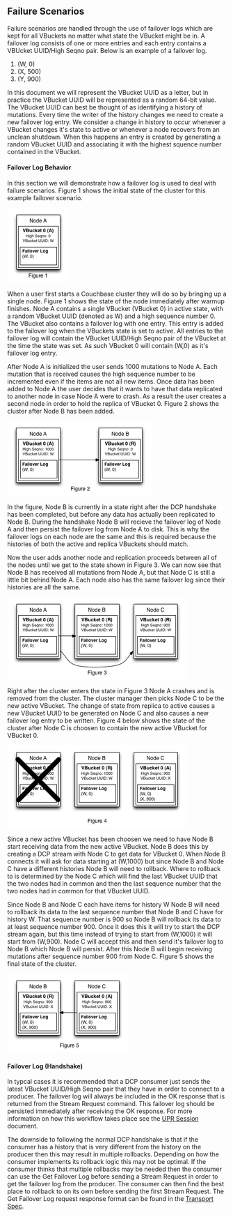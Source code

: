## Failure Scenarios

Failure scenarios are handled through the use of failover logs which are kept for all VBuckets no matter what state the VBucket might be in. A failover log consists of one or more entries and each entry contains a VBUcket UUID/High Seqno pair. Below is an example of a failover log.

1. (W, 0)
2. (X, 500)
3. (Y, 900)

In this document we will represent the VBucket UUID as a letter, but in practice the VBucket UUID will be represented as a random 64-bit value. The VBucket UUID can best be thought of as identifying a history of mutations. Every time the writer of the history changes we need to create a new failover log entry. We consider a change in history to occur whenever a VBucket changes it's state to active or whenever a node recovers from an unclean shutdown. When this happens an entry is created by generating a random VBucket UUID and associating it with the highest squence number contained in the VBucket.

#### Failover Log Behavior

In this section we will demonstrate how a failover log is used to deal with failure scenarios. Figure 1 shows the initial state of the cluster for this example failover scenario.


![Figure 1](../images/upr_failover_log_1.jpg)


When a user first starts a Couchbase cluster they will do so by bringing up a single node. Figure 1 shows the state of the node immediately after warmup finishes. Node A contains a single VBucket (VBucket 0) in active state, with a random VBucket UUID (denoted as W) and a high sequence number 0. The VBucket also contains a failover log with one entry. This entry is added to the failover log when the VBuckets state is set to active. All entries to the failover log will  contain the VBucket UUID/High Seqno pair of the VBucket at the time the state was set. As such VBucket 0 will contain (W,0) as it's failover log entry.

After Node A is initialized the user sends 1000 mutations to Node A. Each mutation that is received causes the high sequence number to be incremented even if the items are not all new items. Once data has been added to Node A the user decides that it wants to have that data replicated to another node in case Node A were to crash. As a result the user creates a second node in order to hold the replica of VBucket 0. Figure 2 shows the cluster after Node B has been added.

![Figure 2](../images/upr_failover_log_2.jpg)

In the figure, Node B is currently in a state right after the DCP handshake has been completed, but before any data has actually been replicated to Node B. During the handshake Node B will recieve the failover log of Node A and then persist the failover log from Node A to disk. This is why the failover logs on each node are the same and this is required because the histories of both the active and replica VBuckets should match.

Now the user adds another node and replication proceeds between all of the nodes until we get to the state shown in Figure 3. We can now see that Node B has received all mutations from  Node A, but that Node C is still a little bit behind Node A. Each node also has the same failover log since their histories are all the same.

![Figure 3](../images/upr_failover_log_3.jpg)

Right after the cluster enters the state in Figure 3 Node A crashes and is removed from the cluster. The cluster manager then picks Node C to be the new active VBucket. The change of state from replica to active causes a new VBucket UUID to be generated on Node C and also causes a new failover log entry to be written. Figure 4 below shows the state of the cluster after Node C is choosen to contain the new active VBucket for VBucket 0.

![Figure 4](../images/upr_failover_log_4.jpg)

Since a new active VBucket has been choosen we need to have Node B start receiving data from the new active VBucket. Node B does this by creating a DCP stream with Node C to get data for VBucket 0. When Node B connects it will ask for data starting at (W,1000) but since Node B and Node C have a different histories Node B will need to rollback. Where to rollback to is determined by the Node C which will find the last VBucket UUID that the two nodes had in common and then the last sequence number that the two nodes had in common for that VBucket UUID.

Since Node B and Node C each have items for history W Node B will need to rollback its data to the last sequence number that Node B and C have for history W. That sequence number is 900 so Node B will rollback its data to at least sequence number 900. Once it does this it will try to start the DCP stream again, but this time instead of trying to start from (W,1000) it will start from (W,900). Node C will accept this and then send it's failover log to Node B which Node B will persist. After this Node B will begin receiving mutations after sequence number 900 from Node C. Figure 5 shows the final state of the cluster.

![Figure 5](../images/upr_failover_log_5.jpg)

#### Failover Log (Handshake)

In typcal cases it is recommended that a DCP consumer just sends the latest VBucket UUID/High Seqno pair that they have in order to connect to a producer. The failover log will always be included in the OK response that is returned from the Stream Request command. This failover log should be persisted immediately after receiving the OK response. For more information on how this workflow takes place see the [UPR Session](upr-session.md) document.

The downside to following the normal DCP handshake is that if the consumer has a history that is very different from the history on the   producer then this may result in multiple rollbacks. Depending on how the consumer implements its rollback logic this may not be optimal. If the consumer thinks that multiple rollbacks may be needed then the consumer can use the Get Failover Log before sending a Stream Request in order to get the failover log from the producer. The consumer can then find the best place to rollback to on its own before sending the first Stream Request. The Get Failover Log request response format can be found in the [Transport Spec](transport-spec.md).
